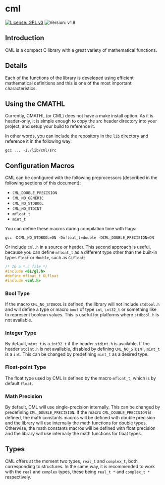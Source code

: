 # cml

[![License: GPL v3](https://img.shields.io/badge/License-GPL%20v3-blue.svg)](http://www.gnu.org/licenses/gpl-3.0) ![Version: v1.8](https://img.shields.io/badge/Version-v1.8-blue.svg)

## Introduction

CML is a compact C library with a great variety of mathematical functions.

## Details

Each of the functions of the library is developed using efficient mathematical definitions and this is one of the most important characteristics.

## Using the CMATHL

Currently, CMATHL (or CML) does not have a make install option. As it is header-only, it is simple enough to copy the src header directory into your project, and setup your build to reference it.

In other words, you can include the repository in the `lib` directory and reference it in the following way:

```
gcc ... -I./lib/cml/src
```

## Configuration Macros

CML can be configured with the following preprocessors (described in the following sections of this document):

- `CML_DOUBLE_PRECISION`
- `CML_NO_GENERIC`
- `CML_NO_STDBOOL`
- `CML_NO_STDINT`
- `mfloat_t`
- `mint_t`

You can define these macros during compilation time with flags:

```
gcc -DCML_NO_STDBOOL=ON -Dmfloat_t=double -DCML_DOUBLE_PRECISION=ON
```

Or include `cml.h` in a source or header. This second approach is useful, because you can define `mfloat_t` as a different type other than the built-in types `float` or `double`, such as `GLfloat`:

```c
/* In a *.c file */
#include <GL/gl.h>
#define mfloat_t GLfloat
#include <cml.h>
```

### Bool Type

If the macro `CML_NO_STDBOOL` is defined, the library will not include `stdbool.h` and will define a type or macro `bool` of type `int`, `int32_t` or something like to represent boolean values. This is useful for platforms where `stdbool.h` is not available.

### Integer Type

By default, `mint_t` is a `int32_t` if the header `stdint.h` is available. If the header `stdint.h` is not avaliable, disabled by defining `CML_NO_STDINT`, `mint_t` is a `int`. This can be changed by predefining `mint_t` as a desired type.

### Float-point Type

The float type used by CML is defined by the macro `mfloat_t`, which is by default `float`.

### Math Precision

By default, CML will use single-precision internally. This can be changed by predefining `CML_DOUBLE_PRECISION`. If the macro `CML_DOUBLE_PRECISION` is defined, the math constants macros will be defined with double precision and the library will use internally the math functions for double types. Otherwise, the math constants macros will be defined with float precision and the library will use internally the math functions for float types.

## Types

CML offers at the moment two types, `real_t` and `complex_t`, both corresponding to structures. In the same way, it is recommended to work with the `real` and `complex` types, these being `real_t *` and `complex_t *` respectively.
